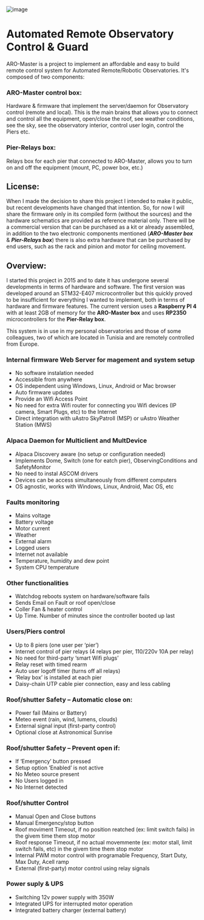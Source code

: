 ![image](https://github.com/user-attachments/assets/f11f5d3a-4bc3-4ead-ba16-23fee96c62ab)
# Automated Remote Observatory Control &amp; Guard

ARO-Master is a project to implement an affordable and easy to build remote control system for Automated Remote/Robotic Observatories.
It's composed of two components:

### ARO-Master control box:
Hardware & firmware that implement the server/daemon for Observatory control (remote and local). This is the main brains that allows you to connect and control all the equipment, open/close the roof, see weather conditions, see the sky, see the observatory interior, control user login, control the Piers etc.
### Pier-Relays box:
Relays box for each pier that connected to ARO-Master, allows you to turn on and off the equipment (mount, PC, power box, etc.) 

## License:
When I made the decision to share this project I intended to make it public, but recent developments have changed that intention. So, for now I will share the firmware only in its compiled form (without the sources) and the hardware schematics are provided as reference material only.
There will be a commercial version that can be purchased as a kit or already assembled, in addition to the two electronic components mentioned (***ARO-Master box*** & ***Pier-Relays box***) there is also extra hardware that can be purchased by end users, such as the rack and pinion and motor for ceiling movement.

## Overview:
I started this project in 2015 and to date it has undergone several developments in terms of hardware and software. The first version was developed around an STM32-E407 microcontroller but this quickly proved to be insufficient for everything I wanted to implement, both in terms of hardware and firmware features.
The current version uses a **Raspberry PI 4** with at least 2GB of memory for the **ARO-Master box** and uses **RP2350** microcontrollers for the **Pier-Relay box**.

This system is in use in my personal observatories and those of some colleagues, two of which are located in Tunisia and are remotely controlled from Europe.

### Internal firmware Web Server  for magement and system setup
- No software instalation needed
- Accessible from anywhere
- OS independent using Windows, Linux, Android or Mac browser
- Auto firmware updates
- Provide an Wifi Access Point
- No need for extra Wifi router for connecting you Wifi devices (IP camera, Smart Plugs, etc) to the Internet 
- Direct integration with uAstro SkyPatroll (MSP) or uAstro Weather Station (MWS)
### Alpaca Daemon for Multiclient and MultDevice
- Alpaca Discovery aware (no setup or configuration needed)
- Implements  Dome, Switch (one for eatch pier), ObservingConditions and  SafetyMonitor
- No need to instal ASCOM drivers
- Devices can be access simultaneously from different computers
- OS agnostic, works with Windows, Linux, Android, Mac OS, etc
### Faults monitoring
- Mains voltage
- Battery voltage
- Motor current
- Weather
- External alarm
- Logged users
- Internet not available
- Temperature, humidity and dew point
- System CPU temperature 
### Other functionalities
- Watchdog reboots system on hardware/software fails
- Sends Email on Fault or roof open/close
- Coller Fan & heater control 
- Up Time. Number of minutes since the controller booted up last
### Users/Piers control
- Up to 8 piers  (one user per ‘pier’)
- Internet control of pier relays (4 relays per pier, 110/220v 10A per relay)
- No need for third-party ‘smart Wifi plugs’
- Relay reset with timed rearm
- Auto user logoff timer (turns off all relays)
- ‘Relay box’ is installed at each pier
- Daisy-chain UTP cable  pier connection, easy and less cabling
### Roof/shutter Safety – Automatic close on:
- Power fail (Mains or Battery)
- Meteo event (rain, wind, lumens, clouds)
- External signal input (first-party control)
- Optional close at Astronomical Sunrise
### Roof/shutter Safety – Prevent open if:
- If ‘Emergency’ button pressed
- Setup option ‘Enabled’ is not active
- No Meteo source present
- No Users logged in
- No Internet detected
### Roof/shutter Control
- Manual Open and Close buttons
- Manual Emergency/stop button
- Roof moviment Timeout, if no position reatched (ex: limit switch fails) in the givem time them stop motor
- Roof response Timeout, if no actual movemmente (ex: motor stall, limit switch fails, etc) in the givem time them stop motor
- Internal PWM motor control with programable Frequency, Start Duty, Max Duty, Acell ramp
- External (first-party) motor control using relay signals
### Power suply & UPS
- Switching 12v power supply with 350W
- Integrated UPS for interrupted motor operation
- Integrated battery charger (external battery)
